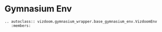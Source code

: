 # Gymnasium Env

```{eval-rst}
.. autoclass:: vizdoom.gymnasium_wrapper.base_gymnasium_env.VizdoomEnv
   :members:
```
